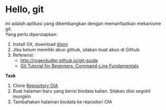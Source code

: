 <!DOCTYPE html>
<html>
<head>
	<title>Belajar menggunakan git</title>
</head>
<body>
<h1>Hello, git</h1>
Ini adalah aplikasi yang dikembangkan dengan memanfaatkan mekanisme git. <br/>
Yang perlu dipersiapkan:
<ol>
	<li>Install Git, download <a href="https://git-scm.com/downloads" target="_blank">disini</a></li>
	<li>Jika belum memiliki akun github, silakan buat akun di <a href="https://github.com/"></a>Github</li>
	<li>Referensi:
		<ul>
			<li><a href="http://rogerdudler.github.io/git-guide/">http://rogerdudler.github.io/git-guide</a></li>
			<li><a href="https://www.youtube.com/watch?v=HVsySz-h9r4">Git Tutorial for Beginners: Command-Line Fundamentals</a></li>
		</ul>
	</li>
</ol>

<strong>Task</strong>
<ol>
	<li>Clone <a href="https://github.com/ekanur/oia.git">Repository OIA</a></li>
	<li>Buat halaman baru yang berisi biodata kalian. Silakan diisi segokil mungkin</li>
	<li>Tambahakan halaman biodata ke repositori OIA</li>
</ol>
</body>
</html>
